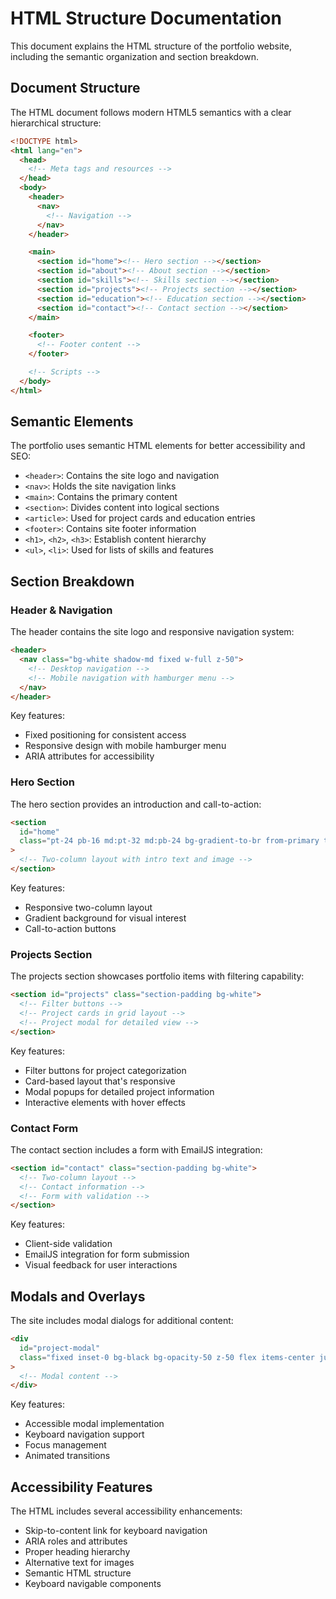# HTML Structure Documentation

This document explains the HTML structure of the portfolio website, including the semantic organization and section breakdown.

## Document Structure

The HTML document follows modern HTML5 semantics with a clear hierarchical structure:

```html
<!DOCTYPE html>
<html lang="en">
  <head>
    <!-- Meta tags and resources -->
  </head>
  <body>
    <header>
      <nav>
        <!-- Navigation -->
      </nav>
    </header>

    <main>
      <section id="home"><!-- Hero section --></section>
      <section id="about"><!-- About section --></section>
      <section id="skills"><!-- Skills section --></section>
      <section id="projects"><!-- Projects section --></section>
      <section id="education"><!-- Education section --></section>
      <section id="contact"><!-- Contact section --></section>
    </main>

    <footer>
      <!-- Footer content -->
    </footer>

    <!-- Scripts -->
  </body>
</html>
```

## Semantic Elements

The portfolio uses semantic HTML elements for better accessibility and SEO:

- `<header>`: Contains the site logo and navigation
- `<nav>`: Holds the site navigation links
- `<main>`: Contains the primary content
- `<section>`: Divides content into logical sections
- `<article>`: Used for project cards and education entries
- `<footer>`: Contains site footer information
- `<h1>`, `<h2>`, `<h3>`: Establish content hierarchy
- `<ul>`, `<li>`: Used for lists of skills and features

## Section Breakdown

### Header & Navigation

The header contains the site logo and responsive navigation system:

```html
<header>
  <nav class="bg-white shadow-md fixed w-full z-50">
    <!-- Desktop navigation -->
    <!-- Mobile navigation with hamburger menu -->
  </nav>
</header>
```

Key features:

- Fixed positioning for consistent access
- Responsive design with mobile hamburger menu
- ARIA attributes for accessibility

### Hero Section

The hero section provides an introduction and call-to-action:

```html
<section
  id="home"
  class="pt-24 pb-16 md:pt-32 md:pb-24 bg-gradient-to-br from-primary to-dark text-white"
>
  <!-- Two-column layout with intro text and image -->
</section>
```

Key features:

- Responsive two-column layout
- Gradient background for visual interest
- Call-to-action buttons

### Projects Section

The projects section showcases portfolio items with filtering capability:

```html
<section id="projects" class="section-padding bg-white">
  <!-- Filter buttons -->
  <!-- Project cards in grid layout -->
  <!-- Project modal for detailed view -->
</section>
```

Key features:

- Filter buttons for project categorization
- Card-based layout that's responsive
- Modal popups for detailed project information
- Interactive elements with hover effects

### Contact Form

The contact section includes a form with EmailJS integration:

```html
<section id="contact" class="section-padding bg-white">
  <!-- Two-column layout -->
  <!-- Contact information -->
  <!-- Form with validation -->
</section>
```

Key features:

- Client-side validation
- EmailJS integration for form submission
- Visual feedback for user interactions

## Modals and Overlays

The site includes modal dialogs for additional content:

```html
<div
  id="project-modal"
  class="fixed inset-0 bg-black bg-opacity-50 z-50 flex items-center justify-center hidden"
>
  <!-- Modal content -->
</div>
```

Key features:

- Accessible modal implementation
- Keyboard navigation support
- Focus management
- Animated transitions

## Accessibility Features

The HTML includes several accessibility enhancements:

- Skip-to-content link for keyboard navigation
- ARIA roles and attributes
- Proper heading hierarchy
- Alternative text for images
- Semantic HTML structure
- Keyboard navigable components
